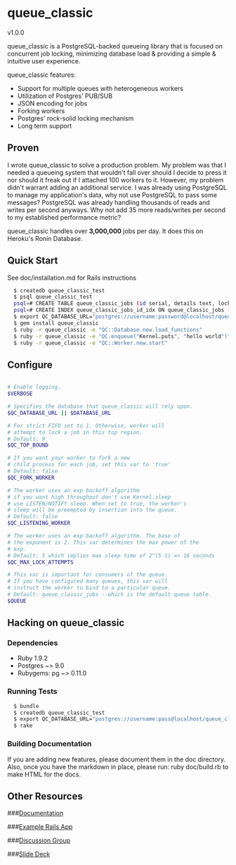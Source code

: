 # queue_classic
v1.0.0

queue_classic is a PostgreSQL-backed queueing library that is focused on
concurrent job locking, minimizing database load & providing a simple &
intuitive user experience.

queue_classic features:

* Support for multiple queues with heterogeneous workers
* Utilization of Postgres' PUB/SUB
* JSON encoding for jobs
* Forking workers
* Postgres' rock-solid locking mechanism
* Long term support

## Proven

I wrote queue_classic to solve a production problem.  My problem was that I needed a
queueing system that wouldn't fall over should I decide to press it nor should it freak out 
if I attached 100 workers to it. However, my problem didn't warrant adding an additional service. 
I was already using PostgreSQL to manage my application's data, why not use PostgreSQL to pass some messages? 
PostgreSQL was already handling thousands of reads and writes per second anyways. Why not add 35 more 
reads/writes per second to my established performance metric? 

queue_classic handles over **3,000,000** jobs per day. It does this on Heroku's Ronin Database.


## Quick Start

See doc/installation.md for Rails instructions

```bash
  $ createdb queue_classic_test
  $ psql queue_classic_test
  psql=# CREATE TABLE queue_classic_jobs (id serial, details text, locked_at timestamp);
  psql=# CREATE INDEX queue_classic_jobs_id_idx ON queue_classic_jobs (id);
  $ export QC_DATABASE_URL="postgres://username:password@localhost/queue_classic_test"
  $ gem install queue_classic
  $ ruby -r queue_classic -e "QC::Database.new.load_functions"
  $ ruby -r queue_classic -e "QC.enqueue("Kernel.puts", "hello world")"
  $ ruby -r queue_classic -e "QC::Worker.new.start"
```

## Configure

```bash

# Enable logging.
$VERBOSE

# Specifies the database that queue_classic will rely upon.
$QC_DATABASE_URL || $DATABASE_URL

# For strict FIFO set to 1. Otherwise, worker will 
# attempt to lock a job in this top region.
# Default: 9
$QC_TOP_BOUND

# If you want your worker to fork a new 
# child process for each job, set this var to 'true'
# Default: false
$QC_FORK_WORKER

# The worker uses an exp backoff algorithm
# if you want high throughput don't use Kernel.sleep
# use LISTEN/NOTIFY sleep. When set to true, the worker's 
# sleep will be preempted by insertion into the queue.
# Default: false
$QC_LISTENING_WORKER

# The worker uses an exp backoff algorithm. The base of
# the exponent is 2. This var determines the max power of the
# exp.
# Default: 5 which implies max sleep time of 2^(5-1) => 16 seconds
$QC_MAX_LOCK_ATTEMPTS

# This var is important for consumers of the queue.
# If you have configured many queues, this var will
# instruct the worker to bind to a particular queue.
# Default: queue_classic_jobs --which is the default queue table.
$QUEUE


```

## Hacking on queue_classic

### Dependencies

* Ruby 1.9.2
* Postgres ~> 9.0
* Rubygems: pg ~> 0.11.0

### Running Tests

```bash
  $ bundle
  $ createdb queue_classic_test
  $ export QC_DATABASE_URL="postgres://username:pass@localhost/queue_classic_test"
  $ rake
```

### Building Documentation

If you are adding new features, please document them in the doc directory. Also,
once you have the markdown in place, please run: ruby doc/build.rb to make HTML
for the docs.

## Other Resources

###[Documentation](https://github.com/ryandotsmith/queue_classic/tree/master/doc)

###[Example Rails App](https://github.com/ryandotsmith/queue_classic_example)

###[Discussion Group](http://groups.google.com/group/queue_classic "discussion group")

###[Slide Deck](http://dl.dropbox.com/u/1579953/talks/queue_classic.pdf)
